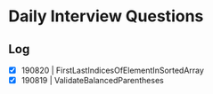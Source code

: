 # Daily Interview Questions

## Log

* [x] 190820 | FirstLastIndicesOfElementInSortedArray
* [x] 190819 | ValidateBalancedParentheses
